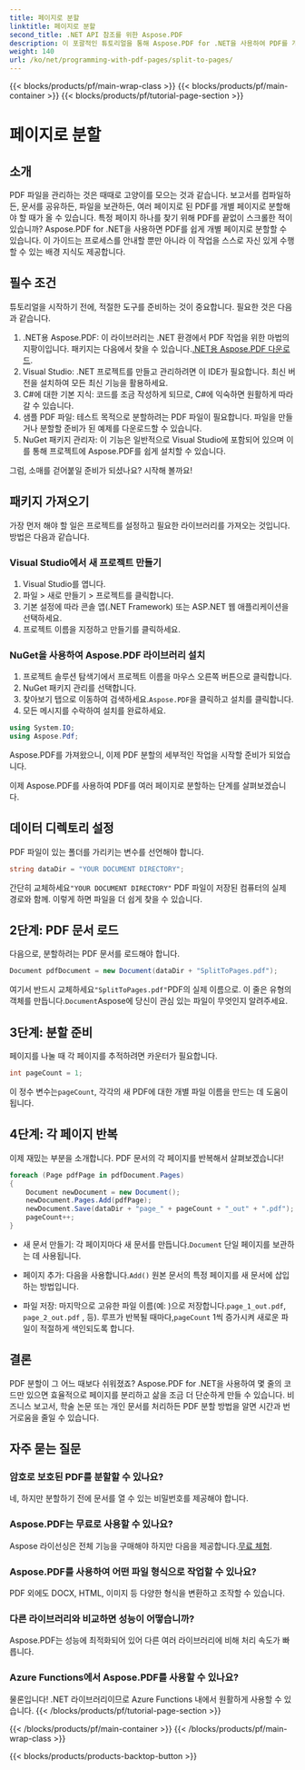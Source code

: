 ```yaml
---
title: 페이지로 분할
linktitle: 페이지로 분할
second_title: .NET API 참조를 위한 Aspose.PDF
description: 이 포괄적인 튜토리얼을 통해 Aspose.PDF for .NET을 사용하여 PDF를 개별 페이지로 쉽게 분할하세요. 단계별 가이드가 포함되어 있습니다.
weight: 140
url: /ko/net/programming-with-pdf-pages/split-to-pages/
---
```


{{< blocks/products/pf/main-wrap-class >}}
{{< blocks/products/pf/main-container >}}
{{< blocks/products/pf/tutorial-page-section >}}

# 페이지로 분할

## 소개

PDF 파일을 관리하는 것은 때때로 고양이를 모으는 것과 같습니다. 보고서를 컴파일하든, 문서를 공유하든, 파일을 보관하든, 여러 페이지로 된 PDF를 개별 페이지로 분할해야 할 때가 올 수 있습니다. 특정 페이지 하나를 찾기 위해 PDF를 끝없이 스크롤한 적이 있습니까? Aspose.PDF for .NET을 사용하면 PDF를 쉽게 개별 페이지로 분할할 수 있습니다. 이 가이드는 프로세스를 안내할 뿐만 아니라 이 작업을 스스로 자신 있게 수행할 수 있는 배경 지식도 제공합니다.

## 필수 조건

튜토리얼을 시작하기 전에, 적절한 도구를 준비하는 것이 중요합니다. 필요한 것은 다음과 같습니다.

1. .NET용 Aspose.PDF: 이 라이브러리는 .NET 환경에서 PDF 작업을 위한 마법의 지팡이입니다. 패키지는 다음에서 찾을 수 있습니다.[.NET용 Aspose.PDF 다운로드](https://releases.aspose.com/pdf/net/).
2. Visual Studio: .NET 프로젝트를 만들고 관리하려면 이 IDE가 필요합니다. 최신 버전을 설치하여 모든 최신 기능을 활용하세요.
3. C#에 대한 기본 지식: 코드를 조금 작성하게 되므로, C#에 익숙하면 원활하게 따라갈 수 있습니다.
4. 샘플 PDF 파일: 테스트 목적으로 분할하려는 PDF 파일이 필요합니다. 파일을 만들거나 분할할 준비가 된 예제를 다운로드할 수 있습니다.
5. NuGet 패키지 관리자: 이 기능은 일반적으로 Visual Studio에 포함되어 있으며 이를 통해 프로젝트에 Aspose.PDF를 쉽게 설치할 수 있습니다.

그럼, 소매를 걷어붙일 준비가 되셨나요? 시작해 볼까요!

## 패키지 가져오기

가장 먼저 해야 할 일은 프로젝트를 설정하고 필요한 라이브러리를 가져오는 것입니다. 방법은 다음과 같습니다.

### Visual Studio에서 새 프로젝트 만들기

1. Visual Studio를 엽니다.
2. 파일 > 새로 만들기 > 프로젝트를 클릭합니다.
3. 기본 설정에 따라 콘솔 앱(.NET Framework) 또는 ASP.NET 웹 애플리케이션을 선택하세요.
4. 프로젝트 이름을 지정하고 만들기를 클릭하세요.

### NuGet을 사용하여 Aspose.PDF 라이브러리 설치

1. 프로젝트 솔루션 탐색기에서 프로젝트 이름을 마우스 오른쪽 버튼으로 클릭합니다.
2. NuGet 패키지 관리를 선택합니다.
3.  찾아보기 탭으로 이동하여 검색하세요.`Aspose.PDF`을 클릭하고 설치를 클릭합니다.
4. 모든 메시지를 수락하여 설치를 완료하세요.

```csharp
using System.IO;
using Aspose.Pdf;
```

Aspose.PDF를 가져왔으니, 이제 PDF 분할의 세부적인 작업을 시작할 준비가 되었습니다.

이제 Aspose.PDF를 사용하여 PDF를 여러 페이지로 분할하는 단계를 살펴보겠습니다.

## 데이터 디렉토리 설정

PDF 파일이 있는 폴더를 가리키는 변수를 선언해야 합니다.

```csharp
string dataDir = "YOUR DOCUMENT DIRECTORY";
```

 간단히 교체하세요`"YOUR DOCUMENT DIRECTORY"` PDF 파일이 저장된 컴퓨터의 실제 경로와 함께. 이렇게 하면 파일을 더 쉽게 찾을 수 있습니다.

## 2단계: PDF 문서 로드

다음으로, 분할하려는 PDF 문서를 로드해야 합니다.

```csharp
Document pdfDocument = new Document(dataDir + "SplitToPages.pdf");
```

 여기서 반드시 교체하세요`"SplitToPages.pdf"`PDF의 실제 이름으로. 이 줄은 유형의 객체를 만듭니다.`Document`Aspose에 당신이 관심 있는 파일이 무엇인지 알려주세요.

## 3단계: 분할 준비

페이지를 나눌 때 각 페이지를 추적하려면 카운터가 필요합니다. 

```csharp
int pageCount = 1;
```

 이 정수 변수는`pageCount`, 각각의 새 PDF에 대한 개별 파일 이름을 만드는 데 도움이 됩니다.

## 4단계: 각 페이지 반복

이제 재밌는 부분을 소개합니다. PDF 문서의 각 페이지를 반복해서 살펴보겠습니다!

```csharp
foreach (Page pdfPage in pdfDocument.Pages)
{
    Document newDocument = new Document();
    newDocument.Pages.Add(pdfPage);
    newDocument.Save(dataDir + "page_" + pageCount + "_out" + ".pdf");
    pageCount++;
}
```

-  새 문서 만들기: 각 페이지마다 새 문서를 만듭니다.`Document` 단일 페이지를 보관하는 데 사용됩니다.
  
-  페이지 추가: 다음을 사용합니다.`Add()` 원본 문서의 특정 페이지를 새 문서에 삽입하는 방법입니다.

-  파일 저장: 마지막으로 고유한 파일 이름(예: )으로 저장합니다.`page_1_out.pdf`, `page_2_out.pdf` , 등). 루프가 반복될 때마다,`pageCount` 1씩 증가시켜 새로운 파일이 적절하게 색인되도록 합니다. 

## 결론

PDF 분할이 그 어느 때보다 쉬워졌죠? Aspose.PDF for .NET을 사용하여 몇 줄의 코드만 있으면 효율적으로 페이지를 분리하고 삶을 조금 더 단순하게 만들 수 있습니다. 비즈니스 보고서, 학술 논문 또는 개인 문서를 처리하든 PDF 분할 방법을 알면 시간과 번거로움을 줄일 수 있습니다.

## 자주 묻는 질문

### 암호로 보호된 PDF를 분할할 수 있나요?
네, 하지만 분할하기 전에 문서를 열 수 있는 비밀번호를 제공해야 합니다.

### Aspose.PDF는 무료로 사용할 수 있나요?
 Aspose 라이선싱은 전체 기능을 구매해야 하지만 다음을 제공합니다.[무료 체험](https://releases.aspose.com/).

### Aspose.PDF를 사용하여 어떤 파일 형식으로 작업할 수 있나요?
PDF 외에도 DOCX, HTML, 이미지 등 다양한 형식을 변환하고 조작할 수 있습니다.

### 다른 라이브러리와 비교하면 성능이 어떻습니까?
Aspose.PDF는 성능에 최적화되어 있어 다른 여러 라이브러리에 비해 처리 속도가 빠릅니다.

### Azure Functions에서 Aspose.PDF를 사용할 수 있나요?
물론입니다! .NET 라이브러리이므로 Azure Functions 내에서 원활하게 사용할 수 있습니다.
{{< /blocks/products/pf/tutorial-page-section >}}

{{< /blocks/products/pf/main-container >}}
{{< /blocks/products/pf/main-wrap-class >}}

{{< blocks/products/products-backtop-button >}}
